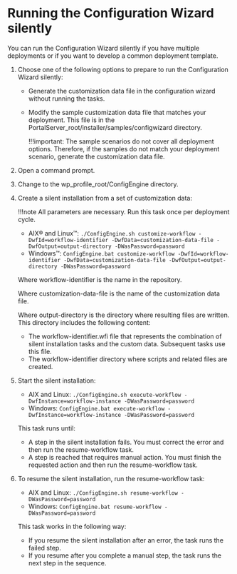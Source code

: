 # Running the Configuration Wizard silently

You can run the Configuration Wizard silently if you have multiple deployments or if you want to develop a common deployment template.

1.  Choose one of the following options to prepare to run the Configuration Wizard silently:

    -   Generate the customization data file in the configuration wizard without running the tasks.
    -   Modify the sample customization data file that matches your deployment. This file is in the PortalServer_root/installer/samples/configwizard directory.

        !!!important:
            The sample scenarios do not cover all deployment options. Therefore, if the samples do not match your deployment scenario, generate the customization data file.

2.  Open a command prompt.

3.  Change to the wp_profile_root/ConfigEngine directory.

4.  Create a silent installation from a set of customization data:

    !!!note
        All parameters are necessary. Run this task once per deployment cycle.

    -   AIX® and Linux™: `./ConfigEngine.sh customize-workflow -DwfId=workflow-identifier -DwfData=customization-data-file -DwfOutput=output-directory -DWasPassword=password`
    -   Windows™: `ConfigEngine.bat customize-workflow -DwfId=workflow-identifier -DwfData=customization-data-file -DwfOutput=output-directory -DWasPassword=password`
    
    Where workflow-identifier is the name in the repository.

    Where customization-data-file is the name of the customization data file.

    Where output-directory is the directory where resulting files are written. This directory includes the following content:

    -   The workflow-identifier.wfi file that represents the combination of silent installation tasks and the custom data. Subsequent tasks use this file.
    -   The workflow-identifier directory where scripts and related files are created.
5.  Start the silent installation:

    -   AIX and Linux: `./ConfigEngine.sh execute-workflow -DwfInstance=workflow-instance -DWasPassword=password`
    -   Windows: `ConfigEngine.bat execute-workflow -DwfInstance=workflow-instance -DWasPassword=password`
    
    This task runs until:

    -   A step in the silent installation fails. You must correct the error and then run the resume-workflow task.
    -   A step is reached that requires manual action. You must finish the requested action and then run the resume-workflow task.
6.  To resume the silent installation, run the resume-workflow task:

    -   AIX and Linux: `./ConfigEngine.sh resume-workflow -DWasPassword=password`
    -   Windows: `ConfigEngine.bat resume-workflow -DWasPassword=password`
    
    This task works in the following way:

    -   If you resume the silent installation after an error, the task runs the failed step.
    -   If you resume after you complete a manual step, the task runs the next step in the sequence.


